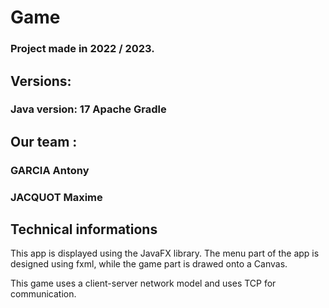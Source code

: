 # Game

### Project made in 2022 / 2023.

## Versions:

### Java version: 17 Apache Gradle

## Our team :

### GARCIA Antony

### JACQUOT Maxime

## Technical informations

This app is displayed using the JavaFX library.
The menu part of the app is designed using fxml, while the game part is drawed onto a Canvas.

This game uses a client-server network model and uses TCP for communication.